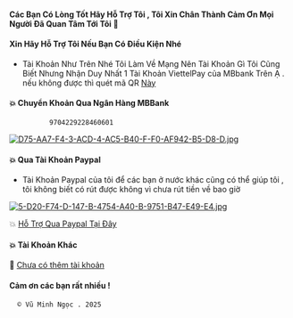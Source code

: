 #### Các Bạn Có Lòng Tốt Hãy Hỗ Trợ Tôi , Tôi Xin Chân Thành Cảm Ơn Mọi Người Đã Quan Tâm Tới Tôi 🥰

#### Xin Hãy Hỗ Trợ Tôi Nếu Bạn Có Điều Kiện Nhé 

 - Tài Khoản Như Trên Nhé Tôi Làm Về Mạng Nên Tài Khoản Gì Tôi Cũng Biết Nhưng Nhận Duy Nhất 1 Tài Khoản ViettelPay của MBbank Trên Ạ . nếu không được thì quét mã QR [Này](test)
#### 💥 Chuyển Khoản Qua Ngân Hàng MBBank 
              9704229228460601￼ 
[![D75-AA7-F4-3-ACD-4-AC5-B40-F-F0-AF942-B5-D8-D.jpg](https://i.postimg.cc/s2PHrLnF/D75-AA7-F4-3-ACD-4-AC5-B40-F-F0-AF942-B5-D8-D.jpg)](https://postimg.cc/nszGK3bT)

#### 💥 Qua Tài Khoản Paypal 
 - Tài Khoản Paypal của tôi để các bạn ở nước khác cũng có thể giúp tôi , tôi không biết có rút được không vì chưa rút tiền về bao giờ
   
[![5-D20-F74-D-147-B-4754-A40-B-9751-B47-E49-E4.jpg](https://i.postimg.cc/66G0fctV/5-D20-F74-D-147-B-4754-A40-B-9751-B47-E49-E4.jpg)](https://postimg.cc/rzMx8Sdz) 

💥  [Hỗ Trợ Qua Paypal Tại Đây](https://paypal.me/ngocxyz?country.x=VN&locale.x=vi_VN)

####    💥 Tài Khoản Khác

🧩  [Chưa có thêm tài khoản](test)



####   Cảm ơn các bạn rất nhiều !



      ©️ Vũ Minh Ngọc . 2025
